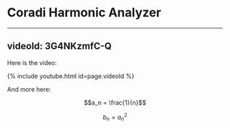 # Coradi Harmonic Analyzer

<script type="text/javascript" async
  src="https://cdn.mathjax.org/mathjax/latest/MathJax.js?config=TeX-MML-AM_CHTML">
</script>

---
videoId: 3G4NKzmfC-Q
---

Here is the video:

{% include youtube.html id=page.videoId %}


And more here:

$$a_n = \frac{1}{n}$$

$$b_n = a_n^2$$
